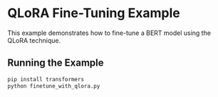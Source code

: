 # QLoRA Fine-Tuning Example

This example demonstrates how to fine-tune a BERT model using the QLoRA technique.

## Running the Example

```bash
pip install transformers
python finetune_with_qlora.py
```
